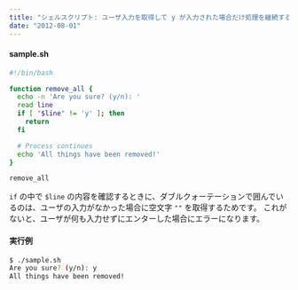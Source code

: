 ```yaml
---
title: "シェルスクリプト: ユーザ入力を取得して y が入力された場合だけ処理を継続する"
date: "2012-08-01"
---
```


#### sample.sh

```bash
#!/bin/bash

function remove_all {
  echo -n 'Are you sure? (y/n): '
  read line
  if [ "$line" != 'y' ]; then
    return
  fi

  # Process continues
  echo 'All things have been removed!'
}

remove_all
```

`if` の中で `$line` の内容を確認するときに、ダブルクォーテーションで囲んでいるのは、ユーザの入力がなかった場合に空文字 `""` を取得するためです。
これがないと、ユーザが何も入力せずにエンターした場合にエラーになります。


#### 実行例

```bash
$ ./sample.sh
Are you sure? (y/n): y
All things have been removed!
```


